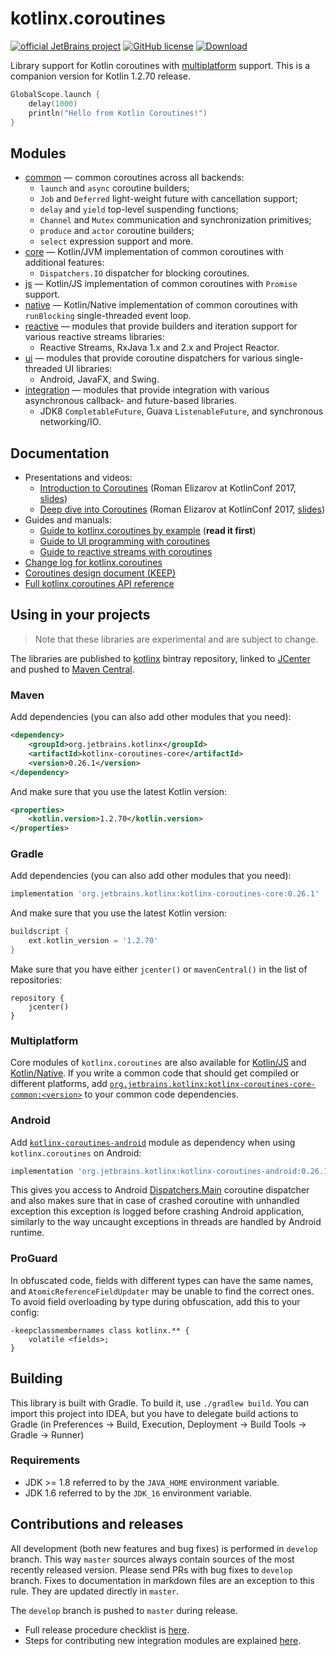 # kotlinx.coroutines 

[![official JetBrains project](http://jb.gg/badges/official.svg)](https://confluence.jetbrains.com/display/ALL/JetBrains+on+GitHub)
[![GitHub license](https://img.shields.io/badge/license-Apache%20License%202.0-blue.svg?style=flat)](http://www.apache.org/licenses/LICENSE-2.0)
[![Download](https://api.bintray.com/packages/kotlin/kotlinx/kotlinx.coroutines/images/download.svg?version=0.26.1) ](https://bintray.com/kotlin/kotlinx/kotlinx.coroutines/0.26.1)

Library support for Kotlin coroutines with [multiplatform](#multiplatform) support.
This is a companion version for Kotlin 1.2.70 release.

```kotlin
GlobalScope.launch {
    delay(1000)
    println("Hello from Kotlin Coroutines!")
}
```

## Modules

* [common](common/README.md) &mdash; common coroutines across all backends:
  * `launch` and `async` coroutine builders;
  * `Job` and `Deferred` light-weight future with cancellation support;
  * `delay` and `yield` top-level suspending functions;
  * `Channel` and `Mutex` communication and synchronization primitives;
  * `produce` and `actor` coroutine builders;
  * `select` expression support and more.
* [core](core/README.md) &mdash; Kotlin/JVM implementation of common coroutines with additional features:
  * `Dispatchers.IO` dispatcher for blocking coroutines.
* [js](js/README.md) &mdash; Kotlin/JS implementation of common coroutines with `Promise` support.
* [native](native/README.md) &mdash; Kotlin/Native implementation of common coroutines with `runBlocking` single-threaded event loop.
* [reactive](reactive/README.md) &mdash; modules that provide builders and iteration support for various reactive streams libraries:
  * Reactive Streams, RxJava 1.x and 2.x and Project Reactor. 
* [ui](ui/README.md) &mdash; modules that provide coroutine dispatchers for various single-threaded UI libraries:
  * Android, JavaFX, and Swing.
* [integration](integration/README.md) &mdash; modules that provide integration with various asynchronous callback- and future-based libraries.
  * JDK8 `CompletableFuture`, Guava `ListenableFuture`, and synchronous networking/IO.

## Documentation

* Presentations and videos:
   * [Introduction to Coroutines](https://www.youtube.com/watch?v=_hfBv0a09Jc) (Roman Elizarov at KotlinConf 2017, [slides](https://www.slideshare.net/elizarov/introduction-to-coroutines-kotlinconf-2017))
   * [Deep dive into Coroutines](https://www.youtube.com/watch?v=YrrUCSi72E8) (Roman Elizarov at KotlinConf 2017, [slides](https://www.slideshare.net/elizarov/deep-dive-into-coroutines-on-jvm-kotlinconf-2017))
* Guides and manuals: 
  * [Guide to kotlinx.coroutines by example](docs/coroutines-guide.md) (**read it first**)
  * [Guide to UI programming with coroutines](ui/coroutines-guide-ui.md)
  * [Guide to reactive streams with coroutines](reactive/coroutines-guide-reactive.md)
* [Change log for kotlinx.coroutines](CHANGES.md)
* [Coroutines design document (KEEP)](https://github.com/Kotlin/kotlin-coroutines/blob/master/kotlin-coroutines-informal.md)
* [Full kotlinx.coroutines API reference](http://kotlin.github.io/kotlinx.coroutines)
 
## Using in your projects

> Note that these libraries are experimental and are subject to change.

The libraries are published to [kotlinx](https://bintray.com/kotlin/kotlinx/kotlinx.coroutines) bintray repository,
linked to [JCenter](https://bintray.com/bintray/jcenter?filterByPkgName=kotlinx.coroutines) and 
pushed to [Maven Central](https://search.maven.org/#search%7Cga%7C1%7Cg%3Aorg.jetbrains.kotlinx%20a%3Akotlinx-coroutines*).

### Maven

Add dependencies (you can also add other modules that you need):

```xml
<dependency>
    <groupId>org.jetbrains.kotlinx</groupId>
    <artifactId>kotlinx-coroutines-core</artifactId>
    <version>0.26.1</version>
</dependency>
```

And make sure that you use the latest Kotlin version:

```xml
<properties>
    <kotlin.version>1.2.70</kotlin.version>
</properties>
```

### Gradle

Add dependencies (you can also add other modules that you need):

```groovy
implementation 'org.jetbrains.kotlinx:kotlinx-coroutines-core:0.26.1'
```

And make sure that you use the latest Kotlin version:

```groovy
buildscript {
    ext.kotlin_version = '1.2.70'
}
```

Make sure that you have either `jcenter()` or `mavenCentral()` in the list of repositories:

```
repository {
    jcenter()
}
```

### Multiplatform

Core modules of `kotlinx.coroutines` are also available for 
[Kotlin/JS](js/README.md) and [Kotlin/Native](native/README.md). If you write
a common code that should get compiled or different platforms, add 
[`org.jetbrains.kotlinx:kotlinx-coroutines-core-common:<version>`](common/kotlinx-coroutines-core-common/README.md) 
to your common code dependencies.

### Android

Add [`kotlinx-coroutines-android`](ui/kotlinx-coroutines-android)
module as dependency when using `kotlinx.coroutines` on Android:

```groovy
implementation 'org.jetbrains.kotlinx:kotlinx-coroutines-android:0.26.1'
```
This gives you access to Android [Dispatchers.Main](https://kotlin.github.io/kotlinx.coroutines/kotlinx-coroutines-android/kotlinx.coroutines.experimental.android/kotlinx.coroutines.experimental.-dispatchers/index.html)
coroutine dispatcher and also makes sure that in case of crashed coroutine with unhandled exception this
exception is logged before crashing Android application, similarly to the way uncaught exceptions in 
threads are handled by Android runtime. 

### ProGuard

In obfuscated code, fields with different types can have the same names,
and `AtomicReferenceFieldUpdater` may be unable to find the correct ones.
To avoid field overloading by type during obfuscation, add this to your config:

```
-keepclassmembernames class kotlinx.** {
    volatile <fields>;
}
```

## Building 

This library is built with Gradle. To build it, use `./gradlew build`. 
You can import this project into IDEA, but you have to delegate build actions
to Gradle (in Preferences -> Build, Execution, Deployment -> Build Tools -> Gradle -> Runner)

### Requirements

* JDK >= 1.8 referred to by the `JAVA_HOME` environment variable.
* JDK 1.6 referred to by the `JDK_16` environment variable.

## Contributions and releases

All development (both new features and bug fixes) is performed in `develop` branch. 
This way `master` sources always contain sources of the most recently released version.
Please send PRs with bug fixes to `develop` branch.
Fixes to documentation in markdown files are an exception to this rule. They are updated directly in `master`.
                                                                          
The `develop` branch is pushed to `master` during release.

* Full release procedure checklist is [here](RELEASE.md).
* Steps for contributing new integration modules are explained [here](integration/README.md#Contributing).

